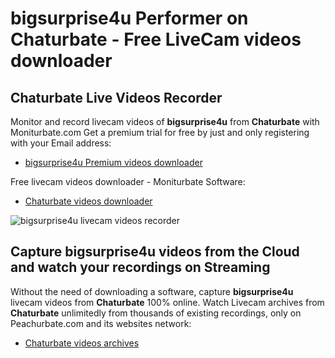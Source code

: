 # bigsurprise4u Performer on Chaturbate - Free LiveCam videos downloader

## Chaturbate Live Videos Recorder

Monitor and record livecam videos of **bigsurprise4u** from **Chaturbate** with Moniturbate.com
Get a premium trial for free by just and only registering with your Email address:
* [bigsurprise4u Premium videos downloader](https://moniturbate.com/request-demo-licence-key.html)

Free livecam videos downloader - Moniturbate Software:
* [Chaturbate videos downloader](https://moniturbate.com/moniturbate-download-software.html)

![bigsurprise4u livecam videos recorder](https://peachurnet.com/templates/moniturbate-software.png)


## Capture bigsurprise4u videos from the Cloud and watch your recordings on Streaming

Without the need of downloading a software, capture **bigsurprise4u** livecam videos from **Chaturbate** 100% online.
Watch Livecam archives from **Chaturbate** unlimitedly from thousands of existing recordings, only on Peachurbate.com and its websites network:
* [Chaturbate videos archives](https://peachurnet.com/)